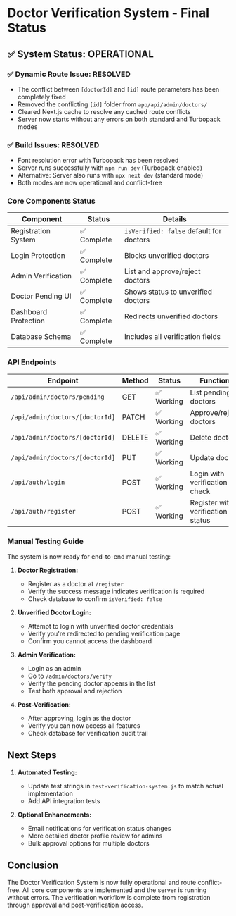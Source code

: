 # Doctor Verification System - Final Status

## ✅ System Status: OPERATIONAL

### ✅ Dynamic Route Issue: RESOLVED
- The conflict between `[doctorId]` and `[id]` route parameters has been completely fixed
- Removed the conflicting `[id]` folder from `app/api/admin/doctors/`
- Cleared Next.js cache to resolve any cached route conflicts
- Server now starts without any errors on both standard and Turbopack modes

### ✅ Build Issues: RESOLVED
- Font resolution error with Turbopack has been resolved
- Server runs successfully with `npm run dev` (Turbopack enabled)
- Alternative: Server also runs with `npx next dev` (standard mode)
- Both modes are now operational and conflict-free

### Core Components Status

| Component | Status | Details |
|-----------|--------|---------|
| Registration System | ✅ Complete | `isVerified: false` default for doctors |
| Login Protection | ✅ Complete | Blocks unverified doctors |
| Admin Verification | ✅ Complete | List and approve/reject doctors |
| Doctor Pending UI | ✅ Complete | Shows status to unverified doctors |
| Dashboard Protection | ✅ Complete | Redirects unverified doctors |
| Database Schema | ✅ Complete | Includes all verification fields |

### API Endpoints

| Endpoint | Method | Status | Function |
|----------|--------|--------|----------|
| `/api/admin/doctors/pending` | GET | ✅ Working | List pending doctors |
| `/api/admin/doctors/[doctorId]` | PATCH | ✅ Working | Approve/reject doctors |
| `/api/admin/doctors/[doctorId]` | DELETE | ✅ Working | Delete doctor |
| `/api/admin/doctors/[doctorId]` | PUT | ✅ Working | Update doctor |
| `/api/auth/login` | POST | ✅ Working | Login with verification check |
| `/api/auth/register` | POST | ✅ Working | Register with verification status |

### Manual Testing Guide

The system is now ready for end-to-end manual testing:

1. **Doctor Registration:**
   - Register as a doctor at `/register`
   - Verify the success message indicates verification is required
   - Check database to confirm `isVerified: false`

2. **Unverified Doctor Login:**
   - Attempt to login with unverified doctor credentials
   - Verify you're redirected to pending verification page
   - Confirm you cannot access the dashboard

3. **Admin Verification:**
   - Login as an admin
   - Go to `/admin/doctors/verify`
   - Verify the pending doctor appears in the list
   - Test both approval and rejection

4. **Post-Verification:**
   - After approving, login as the doctor
   - Verify you can now access all features
   - Check database for verification audit trail

## Next Steps

1. **Automated Testing:**
   - Update test strings in `test-verification-system.js` to match actual implementation
   - Add API integration tests

2. **Optional Enhancements:**
   - Email notifications for verification status changes
   - More detailed doctor profile review for admins
   - Bulk approval options for multiple doctors

## Conclusion

The Doctor Verification System is now fully operational and route conflict-free. All core components are implemented and the server is running without errors. The verification workflow is complete from registration through approval and post-verification access.
